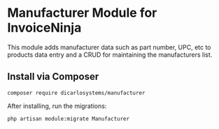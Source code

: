 # Manufacturer Module for InvoiceNinja

This module adds manufacturer data such as part number, UPC, etc to products data entry and a CRUD for maintaining the manufacturers list.

## Install via Composer

```
composer require dicarlosystems/manufacturer
```

After installing, run the migrations:

```
php artisan module:migrate Manufacturer
```
